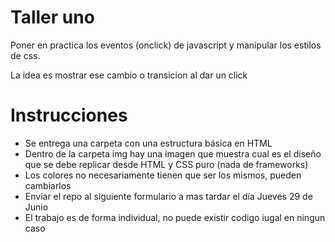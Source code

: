 
# Taller uno

Poner en practica los eventos (onclick) de javascript y manipular los estilos de css.

La idea es mostrar ese cambio o transicion al dar un click

# Instrucciones
- Se entrega una carpeta con una estructura básica en HTML
- Dentro de la carpeta img hay una imagen que muestra cual es el diseño que se debe replicar desde HTML y CSS puro (nada de frameworks)
- Los colores no necesariamente tienen que ser los mismos, pueden cambiarlos
- Enviar el repo al siguiente formulario a mas tardar el día Jueves 29 de Junio
- El trabajo es de forma individual, no puede existir codigo iugal en ningun caso

